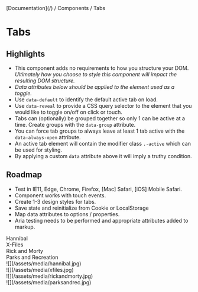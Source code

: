 <div class="breadcrumbs">
[Documentation](/) / Components / Tabs
</div>

# Tabs

## Highlights

*   This component adds no requirements to how you structure your DOM. _Ultimately how you choose to style this component will impact the resulting DOM structure._
*   _Data attributes below should be applied to the element used as a toggle._
*   Use `data-default` to identify the default active tab on load.
*   Use `data-reveal` to provide a CSS query selector to the element that you would like to toggle on/off on click or touch.
*   Tabs can (optionally) be grouped together so only 1 can be active at a time. Create groups with the `data-group` attribute.
*   You can force tab groups to always leave at least 1 tab active with the `data-always-open` attribute.
*   An active tab element will contain the modifier class `.-active` which can be used for styling.
*   By applying a custom `data` attribute above it will imply a truthy condition.

</div>

<div>

## Roadmap

*   Test in IE11, Edge, Chrome, Firefox, [Mac] Safari, [iOS] Mobile Safari.
*   Component works with touch events.
*   Create 1-3 design styles for tabs.
*   Save state and reinitialize from Cookie or LocalStorage
*   Map data attributes to options / properties.
*   Aria testing needs to be performed and appropriate attributes added to markup.

</div>

</div>

</div>

<div class="example -bg-tertiary1">

<div class="flex -pad -wrap-60">

<div>

<div class="tab -active" data-reveal="#hannibal" data-group="1" data-default="" data-always-open="true">Hannibal</div>

<div class="tab" data-reveal=".xfiles" data-group="1">X-Files</div>

<div class="tab" data-reveal=".rickandmorty" data-group="1">Rick and Morty</div>

<div class="tab" data-reveal=".parksandrec" data-group="1">Parks and Recreation</div>

<div class="tab-panel -active" id="hannibal">![](/assets/media/hannibal.jpg)</div>

<div class="tab-panel xfiles">![](/assets/media/xfiles.jpg)</div>

<div class="tab-panel rickandmorty">![](/assets/media/rickandmorty.jpg)</div>

<div class="tab-panel parksandrec">![](/assets/media/parksandrec.jpg)</div>

</div>

</div>

</div>